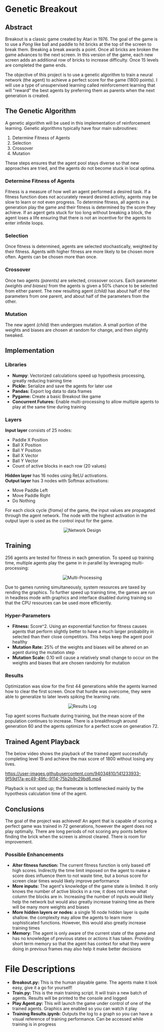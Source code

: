 <h1>Genetic Breakout</h1>
<h2>Abstract</h2>
<p>
	Breakout is a classic game created by Atari in 1976.  The goal of the game is to use a <i>Pong</i> like ball and paddle to hit bricks at the top of the screen to break them.  Breaking a break awards a point.  Once all bricks are broken the game advances to the next screen.  In this version of the game, each new screen adds an additional row of bricks to increase difficulty.  Once 15 levels are completed the game ends.
</p>
<p>
	The objective of this project is to use a genetic algorithm to train a neural network (the agent) to achieve a perfect score for the game (1800 points).  I will use a type of unsupervised learning called reinforcement learning that will "reward" the best agents by preferring them as parents
	when the next generation is created.
</p>
<h2>The Genetic Algorithm</h2>
<p>
	A genetic algorithm will be used in this implementation of reinforcement learning.  Genetic algorithms typically have four main subroutines:
	<ol>
		<li>Determine Fitness of Agents</li>
		<li>Selection</li>
		<li>Crossover</li>
		<li>Mutation</li>
	</ol>
	These steps ensures that the agent pool stays diverse so that new approaches are tried, and the agents do not become stuck in local optima.
</p>
<h3>Determine Fitness of Agents</h3>
<p>
	Fitness is a measure of how well an agent performed a desired task.  If a fitness function does not accurately reward desired activity, agents may be slow to learn or not even  progress. To determine fitness, all agents in a generation play the game and their fitness is determined by the score they achieve. If an agent gets stuck for too long without breaking  a block, the agent loses a life ensuring that there is not an incentive for the agents to enter infinite loops.
</p>
<h3>Selection</h3>
<p>
	Once fitness is determined, agents are selected stochastically, weighted by their fitness.  Agents with higher fitness are more likely to be chosen more often.  Agents can be chosen more than once.
</p>
<h3>Crossover</h3>
<p>
	Once two agents <i>(parents)</i> are selected, crossover occurs.  Each parameter <i>(weights and biases)</i> from the agents is given a 50% chance to be selected from either parent.  The new resulting agent <i>(child)</i> has about half of the parameters from one parent, and about half of the parameters from the other.
</p>
<h3>Mutation</h3>
<p>
	The new agent <i>(child)</i> then undergoes mutation.  A small portion of the weights and biases are chosen at random for change, and then slightly tweaked.
</p>
<h2>Implementation</h2>
<h3>Libraries</h3>
<p>
	<ul>
		<li><b>Numpy</b>: Vectorized calculations speed up hypothesis processing, greatly reducing training time</li>
		<li><b>Pickle:</b> Serialize and save the agents for later use</li>
		<li><b>Pandas:</b> Export log data to data frames</li>
		<li><b>Pygame:</b> Create a basic Breakout like game</li>
		<li><b>Concurrent Futures:</b>  Enable multi-processing to allow multiple agents to play at the same time during training</li>
	</ul>
</p>

<h3>Layers</h3>
<p>
	<b>Input layer</b> consists of 25 nodes:
	<ul>
		<li>Paddle X Position</li>
		<li>Ball X Position</li>
		<li>Ball Y Position</li>
		<li>Ball X Vector</li>
		<li>Ball Y Vector</li>
		<li>Count of active blocks in each row (20 values)</li>
	</ul>
</p>
<p>
	<b>Hidden layer</b> has 16 nodes using ReLU activations.
	<br><b>Output layer</b> has 3 nodes with Softmax activations:
	<ul>
		<li>Move Paddle Left</li>
		<li>Move Paddle Right</li>
		<li>Do Nothing</li>
	</ul>
</p>
<p>
	For each clock cycle <i>(frame)</i> of the game, the input values are propagated through the agent network.
	The node with the highest activation in the output layer is used as the control input for the game.
</p>
<p align="center">
	<img src="https://user-images.githubusercontent.com/94034810/141366921-9dd698c9-7ddc-473f-bc22-68b6f2b36cc6.png" title="Network Design">
</p>
<h2>Training</h2>
<p>
	256 agents are tested for fitness in each generation.  To speed up training time, multiple agents play the game in in parallel by leveraging multi-processing:
</p>
<p align="center">
	<img src="https://user-images.githubusercontent.com/94034810/141365553-86b42305-2977-417d-b4b0-b9eb9f220b9d.png", title="Multi-Processing">
</p>
<p>
	Due to  games running simultaneously, system resources are taxed by rending the graphics.
	To further speed up training time, the games are run in headless 
	mode with graphics and interface disabled during training so that the CPU resources can be used more efficiently.
</p>
<h3>Hyper-Parameters</h3>
<p>
	<ul>
		<li><b>Fitness:</b> Score^2.  Using an exponential function for fitness causes agents that perform slightly better
			to have a much larger probability in selected than their close competitors.  This helps keep the agent pool healthy</li>
		<li><b>Mutation Rate:</b> 25% of the weights and biases will be altered on an agent during the mutation step</li>
		<li><b>Mutation Scale:</b> 0.10 will cause a relatively small change to occur  on the weights and biases that are chosen randomly for mutation</li>
	</ul>
</p>
<h3>Results</h3>
<p>
	Optimization was slow for the first 44 generations while the agents learned how to clear the first screen.  Once that hurdle was overcome,
	they were able to generalize to later levels spiking the learning rate.
</p>
<p align="center">
	<img src="https://user-images.githubusercontent.com/94034810/141082768-7519e5b3-fba8-4f3a-a0bb-bc955b0052ff.png" title="Results Log">
</p>
<p>
	Top agent scores fluctuate during training, but the mean score of the population continues to increase.  There is a breakthrough around generation 60 and the agents
	optimize for a perfect score on generation 72.
</p>
<h2>Trained Agent Playback</h2>
<p>
	The below video shows the playback of the trained agent successfully completing level 15 and achieve the max score of 1800 without losing any lives.
</p>

https://user-images.githubusercontent.com/94034810/141233933-9f59d17a-ec49-49fc-9114-75b2b9c29bd6.mp4

<p>
Playback is not sped up; the framerate is bottlenecked mainly by the hypothesis calculation time of the agent.
</p>
<h2>Conclusions</h2>
<p>
	The goal of the project was achieved!  An agent that is capable of scoring a perfect game was trained in 72 generations,
	however the agent does not play optimally. There are long periods of not scoring any points before finding the brick when
	the screen is almost cleared.  There is room for improvement.
</p>
<h3>Possible Enhancements</h3>
<p>
	<ul>
		<li><b>Alter fitness function:</b> The current fitness function is only based off high scores.  Indirectly the time limit imposed on the agent to make a score does influence them to not waste time, but a bonus score for screen clear times would likely improve performance</li>
		<li><b>More inputs:</b> The agent's knowledge of the game state is limited. It only knows the number of active blocks in a row, it does not know what column the blocks are in.  Increasing the number of inputs would likely help the network but would also greatly increase training time as there will be many more weights and biases</li>
		<li><b>More hidden layers or nodes:</b> a single 16 node hidden layer is quite shallow.  the complexity may allow the agents to learn more sophisticated functions.  However, this would also greatly increase training times</li>
		<li><b>Memory:</b> The agent is only aware of the current state of the game and has no knowledge of previous states or actions it has taken.  Providing short term memory so that the agent has context for what they were doing in previous frames may also help it make better decisions</li>
	</ul>
</p>
<h1>File Descriptions</h1>
<p>
	<ul>
		<li><b>Breakout.py: </b>This is the human playable game.  The agents make it look easy, give it a go for yourself!</li>
		<li><b>Train.py: </b>This is the main training script.  It will train a new batch of agents.  Results will be printed to the console and logged</li>
		<li><b>Play Agent.py:</b> This will launch the game under control of one of the trained agents.  Graphics are enabled so you can watch it play</li>
		<li><b>Training Results.ipynb:</b> Outputs the log to a graph so you can have a visual reference of training performance.  Can be accessed while training is in progress</li>
	</ul>
</p>
